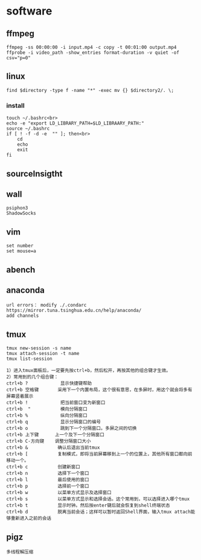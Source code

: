 # software
## ffmpeg
    ffmpeg -ss 00:00:00 -i input.mp4 -c copy -t 00:01:00 output.mp4
    ffprobe -i video_path -show_entries format-duration -v quiet -of csv="p=0"

## linux
    find $directory -type f -name "*" -exec mv {} $directory2/. \;
### install
    touch ~/.bashrc<br>
    echo -e "export LD_LIBRARY_PATH=$LD_LIBRAARY_PATH:"
    source ~/.bashrc
    if [ ! -f -d -e  "" ]; then<br>
        cd
        echo
        exit
    fi

## sourceInsigtht

## wall
    psiphon3
    ShadowSocks

## vim
    set number
    set mouse=a

## abench
## anaconda
    url errors： modify ./.condarc
    https://mirror.tuna.tsinghua.edu.cn/help/anaconda/
    add channels
## tmux
    tmux new-session -s name
    tmux attach-session -t name
    tmux list-session
    
    1）进入tmux面板后，一定要先按ctrl+b，然后松开，再按其他的组合键才生效。 
    2）常用到的几个组合键：
    ctrl+b ?            显示快捷键帮助
    ctrl+b 空格键       采用下一个内置布局，这个很有意思，在多屏时，用这个就会将多有屏幕竖着展示
    ctrl+b !            把当前窗口变为新窗口
    ctrl+b  "           模向分隔窗口
    ctrl+b %            纵向分隔窗口
    ctrl+b q            显示分隔窗口的编号
    ctrl+b o            跳到下一个分隔窗口。多屏之间的切换
    ctrl+b 上下键      上一个及下一个分隔窗口
    ctrl+b C-方向键    调整分隔窗口大小
    ctrl+b &           确认后退出当前tmux
    ctrl+b [           复制模式，即将当前屏幕移到上一个的位置上，其他所有窗口都向前移动一个。
    ctrl+b c           创建新窗口
    ctrl+b n           选择下一个窗口
    ctrl+b l           最后使用的窗口
    ctrl+b p           选择前一个窗口
    ctrl+b w           以菜单方式显示及选择窗口
    ctrl+b s           以菜单方式显示和选择会话。这个常用到，可以选择进入哪个tmux
    ctrl+b t           显示时钟。然后按enter键后就会恢复到shell终端状态
    ctrl+b d           脱离当前会话；这样可以暂时返回Shell界面，输入tmux attach能够重新进入之前的会话
## pigz
    多线程解压缩
